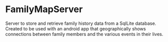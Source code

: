 # FamilyMapServer

Server to store and retrieve family history data from a SqlLite database. Created to be used with an android app that geographically shows connections between family members and the various events in their lives.
